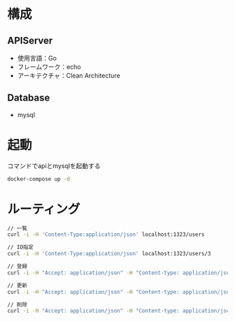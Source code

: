 # 構成

## APIServer

- 使用言語：Go
- フレームワーク：echo
- アーキテクチャ：Clean Architecture

## Database
- mysql

# 起動

コマンドでapiとmysqlを起動する
```bash
docker-compose up -d
```

# ルーティング

```bash
// 一覧
curl -i -H 'Content-Type:application/json' localhost:1323/users

// ID指定
curl -i -H 'Content-Type:application/json' localhost:1323/users/3

// 登録
curl -i -H "Accept: application/json" -H "Content-type: application/json" -X POST -d '{"FirstName": "XX", "LastName": "XX"}' localhost:1323/create

// 更新
curl -i -H "Accept: application/json" -H "Content-type: application/json" -X PUT -d '{"ID": 6,"FirstName": "XX", "LastName": "XX"}' localhost:1323/users/6

// 削除
curl -i -H "Accept: application/json" -H "Content-type: application/json" -X DELETE localhost:1323/users/6
```